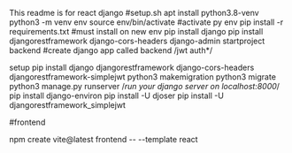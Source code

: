 This readme is for react django 
#setup.sh
apt install python3.8-venv
 python3 -m venv env
 source env/bin/activate #activate py env
 pip install -r requirements.txt #must install on new env
pip install django
pip install djangorestframework django-cors-headers
 django-admin startproject backend #create django app called backend
/jwt auth*/

setup
pip install django djangorestframework django-cors-headers djangorestframework-simplejwt
python3 makemigration
python3 migrate
python3 manage.py runserver /*run your django server on localhost:8000*/
pip install django-environ
pip install -U djoser
pip install -U djangorestframework_simplejwt

#frontend

npm create vite@latest frontend -- --template react

